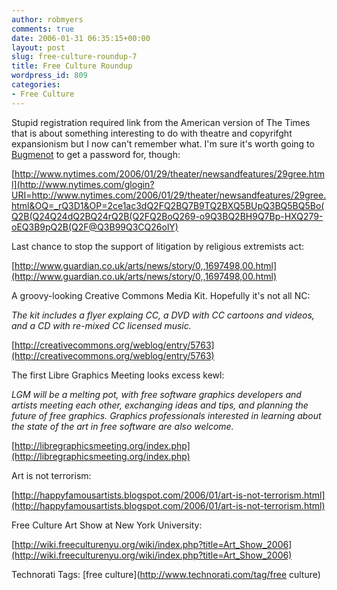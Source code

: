 ```yaml
---
author: robmyers
comments: true
date: 2006-01-31 06:35:15+00:00
layout: post
slug: free-culture-roundup-7
title: Free Culture Roundup
wordpress_id: 809
categories:
- Free Culture
---
```


  
Stupid registration required link from the American version of The Times that is about something interesting to do with theatre and copyrifght expansionism but I now can't remember what. I'm sure it's worth going to [Bugmenot](http://bugmenot.com/) to get a password for, though:  


  
[http://www.nytimes.com/2006/01/29/theater/newsandfeatures/29gree.html](http://www.nytimes.com/glogin?URI=http://www.nytimes.com/2006/01/29/theater/newsandfeatures/29gree.html&OQ=_rQ3D1&OP=2ce1ac3dQ2FQ2BQ7B9TQ2BXQ5BUpQ3BQ5BQ5Bo(Q2B(Q24Q24dQ2BQ24rQ2B(Q2FQ2BoQ269-o9Q3BQ2BH9Q7Bp-HXQ279-oEQ3B9pQ2B(Q2F@Q3B99Q3CQ26olY)  


  
Last chance to stop the support of litigation by religious extremists act:  


  
[http://www.guardian.co.uk/arts/news/story/0,,1697498,00.html](http://www.guardian.co.uk/arts/news/story/0,,1697498,00.html)  


  
A groovy-looking Creative Commons Media Kit. Hopefully it's not all NC:  


  
_The kit includes a flyer explaing CC, a DVD with CC cartoons and videos, and a CD with re-mixed CC licensed music._  


  
[http://creativecommons.org/weblog/entry/5763](http://creativecommons.org/weblog/entry/5763)  


  
The first Libre Graphics Meeting looks excess kewl:  


  
_LGM will be a melting pot, with free software graphics developers and artists meeting each other, exchanging ideas and tips, and planning the future of free graphics. Graphics professionals interested in learning about the state of the art in free software are also welcome._  


  
[http://libregraphicsmeeting.org/index.php](http://libregraphicsmeeting.org/index.php)  


  
Art is not terrorism:  


  
[http://happyfamousartists.blogspot.com/2006/01/art-is-not-terrorism.html](http://happyfamousartists.blogspot.com/2006/01/art-is-not-terrorism.html)  


  
Free Culture Art Show at New York University:  


  
[http://wiki.freeculturenyu.org/wiki/index.php?title=Art_Show_2006](http://wiki.freeculturenyu.org/wiki/index.php?title=Art_Show_2006)  


  


Technorati Tags: [free culture](http://www.technorati.com/tag/free culture)

  


